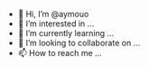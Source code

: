 - 👋 Hi, I’m @aymouo
- 👀 I’m interested in ...
- 🌱 I’m currently learning ...
- 💞️ I’m looking to collaborate on ...
- 📫 How to reach me ...

<!---
aymouo/aymouo is a ✨ special ✨ repository because its `README.md` (this file) appears on your GitHub profile.
You can click the Preview link to take a look at your changes.
--->
